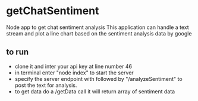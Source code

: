 # getChatSentiment
Node app to get chat sentiment analysis
This application can handle a text stream and plot a line chart based on the sentiment analysis data by google 
## to run
- clone it and inter your api key at line number 46
- in terminal enter "node index" to start the server
- specify the server endpoint with followed by "/analyzeSentiment" to post the text for analysis.
- to get data do a /getData call it will return array of sentiment data
